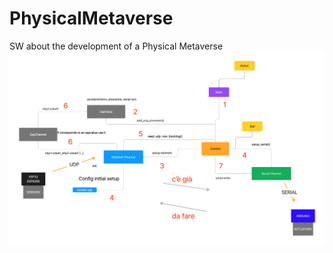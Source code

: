 # PhysicalMetaverse
SW about the development of a Physical Metaverse
[![GitHub Logo](RobotRaspberry.png)](https://www.figma.com/file/SAjLXh5r6vshrb946Us4zP/RobotRaspberry?type=whiteboard&t=M4nzelZkb8Vj2T2W-1)
